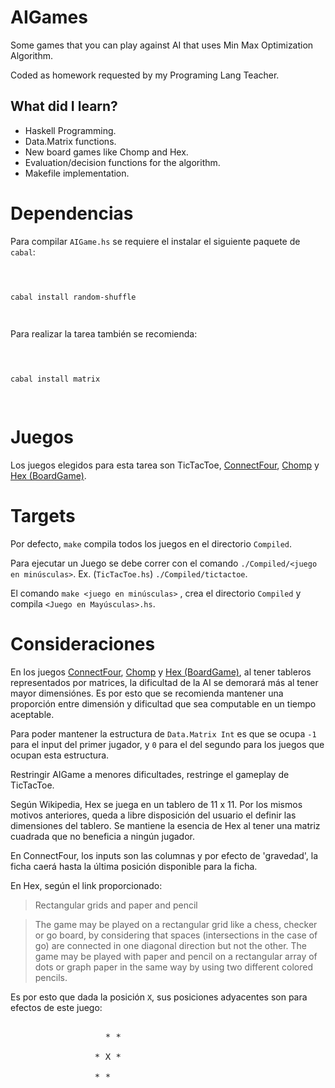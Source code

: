   # AIGames
  
  Some games that you can play against AI that uses Min Max Optimization Algorithm. 
  
  Coded as homework requested by my Programing Lang Teacher.
  
  ## What did I learn? 
  - Haskell Programming.
  - Data.Matrix functions.
  - New board games like Chomp and Hex.
  - Evaluation/decision functions for the algorithm.
  - Makefile implementation.
  

# Dependencias

  

  

Para compilar `AIGame.hs` se requiere el instalar el siguiente paquete de `cabal`:

  

```bash

  

cabal install random-shuffle

  

```

  

  

Para realizar la tarea también se recomienda:

  

```bash

  

cabal install matrix

  

```

  

  

# Juegos

  

  

Los juegos elegidos para esta tarea son TicTacToe, [ConnectFour](https://en.wikipedia.org/wiki/Connect_Four), [Chomp](https://en.wikipedia.org/wiki/Chomp) y [Hex (BoardGame)](https://en.wikipedia.org/wiki/Hex_(board_game)).

  

  

  

# Targets

  

  

Por defecto, `make` compila todos los juegos en el directorio `Compiled`.

  

  

Para ejecutar un Juego se debe correr con el comando `./Compiled/<juego en minúsculas>`. Ex. (`TicTacToe.hs`) `./Compiled/tictactoe`.

  

  

El comando `make <juego en minúsculas>` , crea el directorio `Compiled` y compila `<Juego en Mayúsculas>.hs`.

  

# Consideraciones

  

  
  
  

En los juegos [ConnectFour](https://en.wikipedia.org/wiki/Connect_Four), [Chomp](https://en.wikipedia.org/wiki/Chomp) y [Hex (BoardGame)](https://en.wikipedia.org/wiki/Hex_(board_game)), al tener tableros representados por matrices, la dificultad de la AI se demorará más al tener mayor dimensiónes. Es por esto que se recomienda mantener una proporción entre dimensión y dificultad que sea computable en un tiempo aceptable.

  
  

Para poder mantener la estructura de `Data.Matrix Int` es que se ocupa `-1` para el input del primer jugador, y `0` para el del segundo para los juegos que ocupan esta estructura.

  

  

Restringir AIGame a menores dificultades, restringe el gameplay de TicTacToe.

  

Según Wikipedia, Hex se juega en un tablero de 11 x 11. Por los mismos motivos anteriores, queda a libre disposición del usuario el definir las dimensiones del tablero. Se mantiene la esencia de Hex al tener una matriz cuadrada que no beneficia a ningún jugador.

  

En ConnectFour, los inputs son las columnas y por efecto de 'gravedad', la ficha caerá hasta la última posición disponible para la ficha.

  

  

En Hex, según el link proporcionado:

  

  

>Rectangular grids and paper and pencil

  

>The game may be played on a rectangular grid like a chess, checker or go board, by considering that spaces (intersections in the case of go) are connected in one diagonal direction but not the other. The game may be played with paper and pencil on a rectangular array of dots or graph paper in the same way by using two different colored pencils.

  

  

Es por esto que dada la posición `X`, sus posiciones adyacentes son para efectos de este juego:

<pre>

				  * *

				* X *

				* *

</pre>

